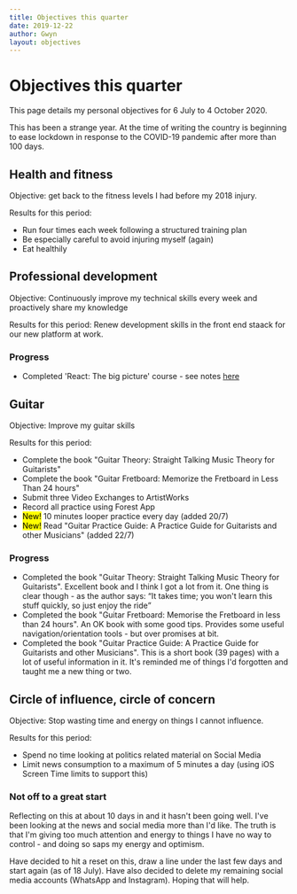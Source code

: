 ```yaml
---
title: Objectives this quarter
date: 2019-12-22
author: Gwyn
layout: objectives
---
```


# Objectives this quarter

This page details my personal objectives for 6 July to 4 October 2020. 

This has been a strange year. At the time of writing the country is beginning to ease lockdown in response to the COVID-19 pandemic after more than 100 days. 

## Health and fitness

Objective: get back to the fitness levels I had before my 2018 injury.

Results for this period: 

* Run four times each week following a structured training plan
* Be especially careful to avoid injuring myself (again)
* Eat healthily

## Professional development

Objective: Continuously improve my technical skills every week and proactively share my knowledge

Results for this period: Renew development skills in the front end staack for our new platform at work. 

<div class="progress">
<h3>Progress</h3>
<ul>
    <li>Completed 'React: The big picture' course - see notes <a href="/2020/07/08/react-big-picture.html">here</a></li>
</ul>
</div>

## Guitar

Objective: Improve my guitar skills 

Results for this period: 
* Complete the book "Guitar Theory: Straight Talking Music Theory for Guitarists"
* Complete the book "Guitar Fretboard: Memorize the Fretboard in Less Than 24 hours"
* Submit three Video Exchanges to ArtistWorks
* Record all practice using Forest App
* <mark>New!</mark> 10 minutes looper practice every day (added 20/7)
* <mark>New!</mark> Read "Guitar Practice Guide: A Practice Guide for Guitarists and other Musicians" (added 22/7)


<div class="progress">
<h3>Progress</h3>
<ul>
    <li>Completed the book "Guitar Theory: Straight Talking Music Theory for Guitarists". Excellent book and I think I got a lot from it. One thing is clear though - as the author says: <q>It takes time; you won't learn this stuff quickly, so just enjoy the ride</q></li>
    <li>Completed the book "Guitar Fretboard: Memorise the Fretboard in less than 24 hours". An OK book with some good tips. Provides some useful navigation/orientation tools - but over promises at bit.</li>
    <li>Completed the book "Guitar Practice Guide: A Practice Guide for Guitarists and other Musicians". This is a short book (39 pages) with a lot of useful information in it. It's reminded me of things I'd forgotten and taught me a new thing or two. </li>
</ul>
</div>

## Circle of influence, circle of concern

Objective: Stop wasting time and energy on things I cannot influence.

Results for this period: 

* Spend no time looking at politics related material on Social Media
* Limit news consumption to a maximum of 5 minutes a day (using iOS Screen Time limits to support this)

<div class="failure">
<h3>Not off to a great start</h3>
<p>Reflecting on this at about 10 days in and it hasn't been going well. I've been looking at the news and social media more than I'd like. The truth is that I'm giving too much attention and energy to things I have no way to control - and doing so saps my energy and optimism.</p>
<p>Have decided to hit a reset on this, draw a line under the last few days and start again (as of 18 July). Have also decided to delete my remaining social media accounts (WhatsApp and Instagram). Hoping that will help.</p>
</div> 

